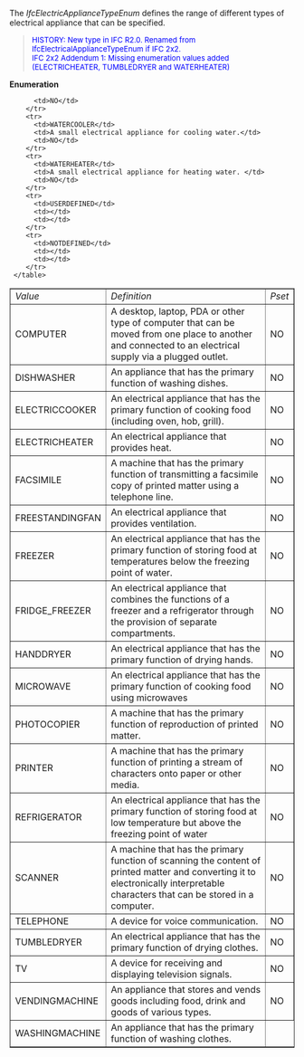﻿The _IfcElectricApplianceTypeEnum_ defines the range of different types of electrical appliance that can be specified.

> <font color="#0000FF" size="-1"> HISTORY: New type in IFC R2.0.
		  Renamed from IfcElectricalApplianceTypeEnum if IFC 2x2.<br>IFC 2x2 Addendum 1:
		  Missing enumeration values added (ELECTRICHEATER, TUMBLEDRYER and
		  WATERHEATER)</font>
> 


**Enumeration**

<table border="1"> 
		<tr> 
		  <td><i>Value</i></td> 
		  <td><i>Definition</i></td> 
		  <td><i>Pset</i></td> 
		</tr> 
		<tr> 
		  <td>COMPUTER</td> 
		  <td>A desktop, laptop, PDA or other type of computer that can be moved
			 from one place to another and connected to an electrical supply via a plugged
			 outlet.</td> 
		  <td>NO</td> 
		</tr> 
		<tr> 
		  <td>DISHWASHER</td> 
		  <td>An appliance that has the primary function of washing dishes.</td> 
		  <td>NO</td> 
		</tr> 
		<tr> 
		  <td>ELECTRICCOOKER</td> 
		  <td>An electrical appliance that has the primary function of cooking
			 food (including oven, hob, grill).</td> 
		  <td>NO</td> 
		</tr> 
		<tr> 
		  <td>ELECTRICHEATER</td> 
		  <td>An electrical appliance that provides heat.</td> 
		  <td>NO</td> 
		</tr> 
		<tr> 
		  <td>FACSIMILE</td> 
		  <td>A machine that has the primary function of transmitting a facsimile
			 copy of printed matter using a telephone line.</td> 
		  <td>NO</td> 
		</tr> 
		<tr> 
		  <td>FREESTANDINGFAN</td> 
		  <td>An electrical appliance that provides ventilation. </td> 
		  <td>NO</td> 
		</tr> 
		<tr> 
		  <td>FREEZER</td> 
		  <td>An electrical appliance that has the primary function of storing
			 food at temperatures below the freezing point of water.</td> 
		  <td>NO</td> 
		</tr> 
		<tr> 
		  <td>FRIDGE_FREEZER</td> 
		  <td>An electrical appliance that combines the functions of a freezer
			 and a refrigerator through the provision of separate compartments.</td> 
		  <td>NO</td> 
		</tr> 
		<tr> 
		  <td>HANDDRYER</td> 
		  <td>An electrical appliance that has the primary function of drying
			 hands.</td> 
		  <td>NO</td> 
		</tr> 
		<tr> 
		  <td>MICROWAVE</td> 
		  <td>An electrical appliance that has the primary function of cooking
			 food using microwaves</td> 
		  <td>NO</td> 
		</tr> 
		<tr> 
		  <td>PHOTOCOPIER</td> 
		  <td>A machine that has the primary function of reproduction of printed
			 matter.</td> 
		  <td>NO</td> 
		</tr> 
		<tr> 
		  <td>PRINTER</td> 
		  <td>A machine that has the primary function of printing a stream of
			 characters onto paper or other media.</td> 
		  <td>NO</td> 
		</tr> 
		<tr> 
		  <td>REFRIGERATOR</td> 
		  <td>An electrical appliance that has the primary function of storing
			 food at low temperature but above the freezing point of water</td> 
		  <td>NO</td> 
		</tr> 
		<tr> 
		  <td>SCANNER</td> 
		  <td>A machine that has the primary function of scanning the content of
			 printed matter and converting it to electronically interpretable characters
			 that can be stored in a computer.</td> 
		  <td>NO</td> 
		</tr> 
		<tr> 
		  <td>TELEPHONE</td> 
		  <td>A device for voice communication.</td> 
		  <td>NO</td> 
		</tr> 
		<tr> 
		  <td>TUMBLEDRYER</td> 
		  <td>An electrical appliance that has the primary function of drying
			 clothes.</td> 
		  <td>NO</td> 
		</tr> 
		<tr> 
		  <td>TV</td> 
		  <td>A device for receiving and displaying television signals.</td> 
		  <td>NO</td> 
		</tr> 
		<tr> 
		  <td>VENDINGMACHINE</td> 
		  <td>An appliance that stores and vends goods including food, drink and
			 goods of various types.</td> 
		  <td>NO</td> 
		</tr> 
		<tr> 
		  <td>WASHINGMACHINE</td> 
		  <td>An appliance that has the primary function of washing clothes.</td>
		  
		  <td>NO</td> 
		</tr> 
		<tr> 
		  <td>WATERCOOLER</td> 
		  <td>A small electrical appliance for cooling water.</td> 
		  <td>NO</td> 
		</tr> 
		<tr> 
		  <td>WATERHEATER</td> 
		  <td>A small electrical appliance for heating water. </td> 
		  <td>NO</td> 
		</tr> 
		<tr> 
		  <td>USERDEFINED</td> 
		  <td></td> 
		  <td></td> 
		</tr> 
		<tr> 
		  <td>NOTDEFINED</td> 
		  <td></td> 
		  <td></td> 
		</tr> 
	 </table>
